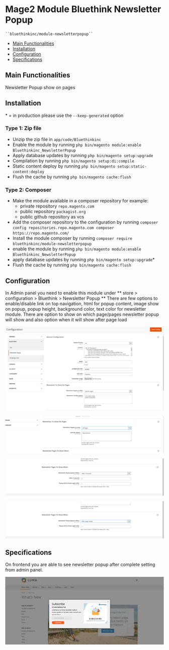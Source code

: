 # Mage2 Module Bluethink Newsletter Popup

    ``bluethinkinc/module-newsletterpopup``

 - [Main Functionalities](#markdown-header-main-functionalities)
 - [Installation](#markdown-header-installation)
 - [Configuration](#markdown-header-configuration)
 - [Specifications](#markdown-header-specifications)


## Main Functionalities
Newsletter Popup show on pages

## Installation
\* = in production please use the `--keep-generated` option

### Type 1: Zip file

 - Unzip the zip file in `app/code/Bluethinkinc`
 - Enable the module by running `php bin/magento module:enable Bluethinkinc_NewsletterPopup`
 - Apply database updates by running `php bin/magento setup:upgrade`
 - Compilation by running `php bin/magento setup:di:compile`
 - Static content deploy by running `php bin/magento setup:static-content:deploy`
 - Flush the cache by running `php bin/magento cache:flush`

### Type 2: Composer

 - Make the module available in a composer repository for example:
    - private repository `repo.magento.com`
    - public repository `packagist.org`
    - public github repository as vcs
 - Add the composer repository to the configuration by running `composer config repositories.repo.magento.com composer https://repo.magento.com/`
 - Install the module composer by running `composer require bluethinkinc/module-newsletterpopup`
 - enable the module by running `php bin/magento module:enable Bluethinkinc_NewsletterPopup`
 - apply database updates by running `php bin/magento setup:upgrade`\*
 - Flush the cache by running `php bin/magento cache:flush`


## Configuration
In Admin panel you need to enable this module under 
** store > configuration > Bluethink > Newsletter Popup **
There are few options to enable/disable link on top navigation, html for popup content, image show on popup, popup height, background color, text color for newsletter module.
There are option to show on which page/pages newsletter popup will show and also option when it will show after page load


!['Newsletter Configuration'](doc/configuration_1.png)

!['Newsletter Configuration'](doc/configuration_2.png)

!['Newsletter Configuration'](doc/configuration_3.png)

!['Newsletter Configuration'](doc/configuration_4.png)

## Specifications

On frontend you are able to see newsletter popup after complete setting from admin panel.

!['Newsletter Popup'](doc/newsletter.png)



